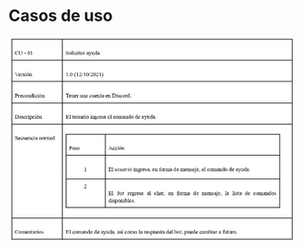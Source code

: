 # Casos de uso


![casoDeUso01.png](https://github.com/EmaRCB/FastPass/blob/main/Recursos/casoDeUso01.png?raw=true)
